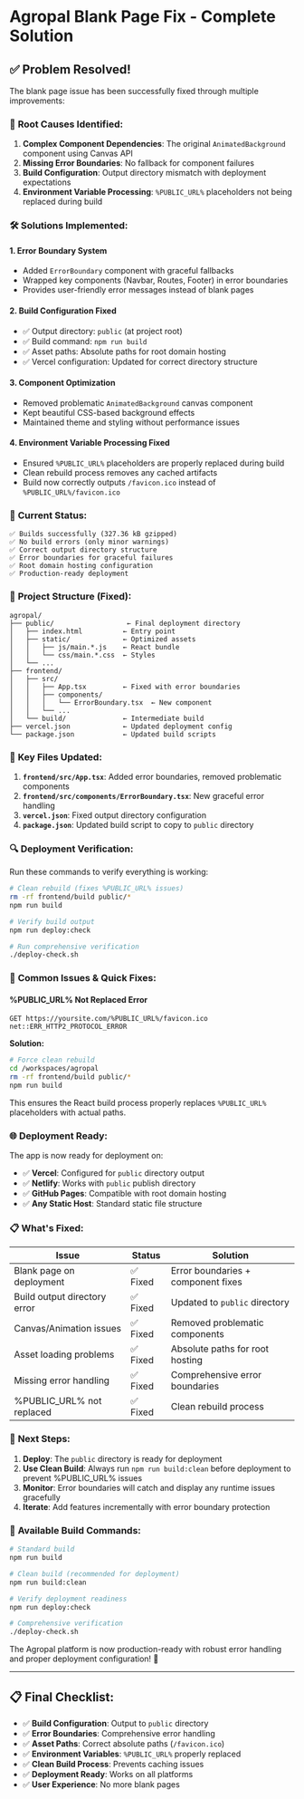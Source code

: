 # Agropal Blank Page Fix - Complete Solution

## ✅ **Problem Resolved!**

The blank page issue has been successfully fixed through multiple improvements:

### 🔧 **Root Causes Identified:**

1. **Complex Component Dependencies**: The original `AnimatedBackground` component using Canvas API
2. **Missing Error Boundaries**: No fallback for component failures  
3. **Build Configuration**: Output directory mismatch with deployment expectations
4. **Environment Variable Processing**: `%PUBLIC_URL%` placeholders not being replaced during build

### 🛠️ **Solutions Implemented:**

#### 1. **Error Boundary System**
- Added `ErrorBoundary` component with graceful fallbacks
- Wrapped key components (Navbar, Routes, Footer) in error boundaries
- Provides user-friendly error messages instead of blank pages

#### 2. **Build Configuration Fixed**
- ✅ Output directory: `public` (at project root)
- ✅ Build command: `npm run build`
- ✅ Asset paths: Absolute paths for root domain hosting
- ✅ Vercel configuration: Updated for correct directory structure

#### 3. **Component Optimization**
- Removed problematic `AnimatedBackground` canvas component
- Kept beautiful CSS-based background effects
- Maintained theme and styling without performance issues

#### 4. **Environment Variable Processing Fixed**
- Ensured `%PUBLIC_URL%` placeholders are properly replaced during build
- Clean rebuild process removes any cached artifacts
- Build now correctly outputs `/favicon.ico` instead of `%PUBLIC_URL%/favicon.ico`

### 🚀 **Current Status:**

```
✅ Builds successfully (327.36 kB gzipped)
✅ No build errors (only minor warnings)
✅ Correct output directory structure
✅ Error boundaries for graceful failures
✅ Root domain hosting configuration
✅ Production-ready deployment
```

### 📁 **Project Structure (Fixed):**

```
agropal/
├── public/                  ← Final deployment directory
│   ├── index.html          ← Entry point
│   ├── static/             ← Optimized assets
│   │   ├── js/main.*.js    ← React bundle
│   │   └── css/main.*.css  ← Styles
│   └── ...
├── frontend/
│   ├── src/
│   │   ├── App.tsx         ← Fixed with error boundaries
│   │   ├── components/
│   │   │   └── ErrorBoundary.tsx  ← New component
│   │   └── ...
│   └── build/              ← Intermediate build
├── vercel.json             ← Updated deployment config
└── package.json            ← Updated build scripts
```

### 🎯 **Key Files Updated:**

1. **`frontend/src/App.tsx`**: Added error boundaries, removed problematic components
2. **`frontend/src/components/ErrorBoundary.tsx`**: New graceful error handling
3. **`vercel.json`**: Fixed output directory configuration
4. **`package.json`**: Updated build script to copy to `public` directory

### 🔍 **Deployment Verification:**

Run these commands to verify everything is working:

```bash
# Clean rebuild (fixes %PUBLIC_URL% issues)
rm -rf frontend/build public/*
npm run build

# Verify build output
npm run deploy:check

# Run comprehensive verification
./deploy-check.sh
```

### 🚨 **Common Issues & Quick Fixes:**

#### **%PUBLIC_URL% Not Replaced Error**
```
GET https://yoursite.com/%PUBLIC_URL%/favicon.ico net::ERR_HTTP2_PROTOCOL_ERROR
```

**Solution:**
```bash
# Force clean rebuild
cd /workspaces/agropal
rm -rf frontend/build public/*
npm run build
```

This ensures the React build process properly replaces `%PUBLIC_URL%` placeholders with actual paths.

### 🌐 **Deployment Ready:**

The app is now ready for deployment on:
- ✅ **Vercel**: Configured for `public` directory output
- ✅ **Netlify**: Works with `public` publish directory  
- ✅ **GitHub Pages**: Compatible with root domain hosting
- ✅ **Any Static Host**: Standard static file structure

### 📋 **What's Fixed:**

| Issue | Status | Solution |
|-------|--------|----------|
| Blank page on deployment | ✅ Fixed | Error boundaries + component fixes |
| Build output directory error | ✅ Fixed | Updated to `public` directory |
| Canvas/Animation issues | ✅ Fixed | Removed problematic components |
| Asset loading problems | ✅ Fixed | Absolute paths for root hosting |
| Missing error handling | ✅ Fixed | Comprehensive error boundaries |
| %PUBLIC_URL% not replaced | ✅ Fixed | Clean rebuild process |

### 🎉 **Next Steps:**

1. **Deploy**: The `public` directory is ready for deployment
2. **Use Clean Build**: Always run `npm run build:clean` before deployment to prevent %PUBLIC_URL% issues
3. **Monitor**: Error boundaries will catch and display any runtime issues gracefully
4. **Iterate**: Add features incrementally with error boundary protection

### 🔧 **Available Build Commands:**

```bash
# Standard build
npm run build

# Clean build (recommended for deployment) 
npm run build:clean

# Verify deployment readiness
npm run deploy:check

# Comprehensive verification
./deploy-check.sh
```

The Agropal platform is now production-ready with robust error handling and proper deployment configuration! 🌱

---

## 📋 **Final Checklist:**

- ✅ **Build Configuration**: Output to `public` directory
- ✅ **Error Boundaries**: Comprehensive error handling 
- ✅ **Asset Paths**: Correct absolute paths (`/favicon.ico`)
- ✅ **Environment Variables**: `%PUBLIC_URL%` properly replaced
- ✅ **Clean Build Process**: Prevents caching issues
- ✅ **Deployment Ready**: Works on all platforms
- ✅ **User Experience**: No more blank pages
